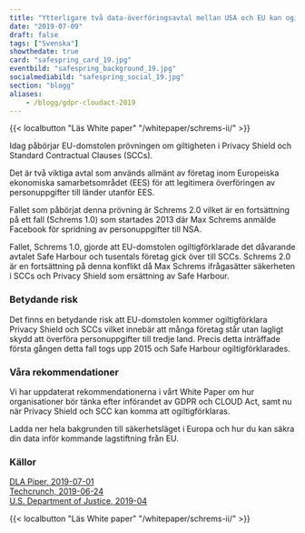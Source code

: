 ```yaml
---
title: "Ytterligare två data-överförings­avtal mellan USA och EU kan ogiltigförklaras"
date: "2019-07-09"
draft: false
tags: ["Svenska"]
showthedate: true
card: "safespring_card_19.jpg"
eventbild: "safespring_background_19.jpg"
socialmediabild: "safespring_social_19.jpg"
section: "blogg"
aliases:
    - /blogg/gdpr-cloudact-2019
---
```


{{< localbutton "Läs White paper" "/whitepaper/schrems-ii/" >}}<br>

<div class="ingress"><p>Idag påbörjar EU-domstolen prövningen om giltigheten i Privacy Shield och Standard Contractual Clauses (SCCs).</p></div>

Det är två viktiga avtal som används allmänt av företag inom Europeiska ekonomiska samarbetsområdet (EES) för att legitimera överföringen av personuppgifter till länder utanför EES.

Fallet som påbörjat denna prövning är Schrems 2.0 vilket är en fortsättning på ett fall (Schrems 1.0) som startades 2013 där Max Schrems anmälde Facebook för spridning av personuppgifter till NSA.

Fallet, Schrems 1.0, gjorde att EU-domstolen ogiltigförklarade det dåvarande avtalet Safe Harbour och tusentals företag gick över till SCCs. Schrems 2.0 är en fortsättning på denna konflikt då Max Schrems ifrågasätter säkerheten i SCCs och Privacy Shield som ersättning av Safe Harbour.

### Betydande risk
Det finns en betydande risk att EU-domstolen  kommer ogiltigförklara Privacy Shield och SCCs vilket innebär att många företag står utan lagligt skydd att överföra personuppgifter till tredje land. Precis detta inträffade första gången detta fall togs upp 2015 och Safe Harbour ogiltigförklarades.

### Våra rekommendationer
Vi har uppdaterat rekommendationerna i vårt White Paper om hur organisationer bör tänka efter införandet av GDPR och CLOUD Act, samt nu när Privacy Shield och SCC kan komma att ogiltigförklaras.

Ladda ner hela bakgrunden till säkerhetsläget i Europa och hur du kan säkra din data inför kommande lagstiftning från EU.

### Källor
<a href="https://blogs.dlapiper.com/privacymatters/schrems-2-0-the-demise-of-standard-contractual-clauses-and-privacy-shield/">DLA Piper, 2019-07-01</a><br>
<a href="https://techcrunch.com/2019/06/24/eu-us-privacy-shield-legal-showdown-now-set-for-july-9/?guccounter=2">Techcrunch, 2019-06-24</a><br>
<a href="https://www.justice.gov/opa/press-release/file/1153446/download?utm_medium=email&utm_a=govdelivery">U.S. Department of Justice, 2019-04</a><br>

{{< localbutton "Läs White paper" "/whitepaper/schrems-ii/" >}}<br>
